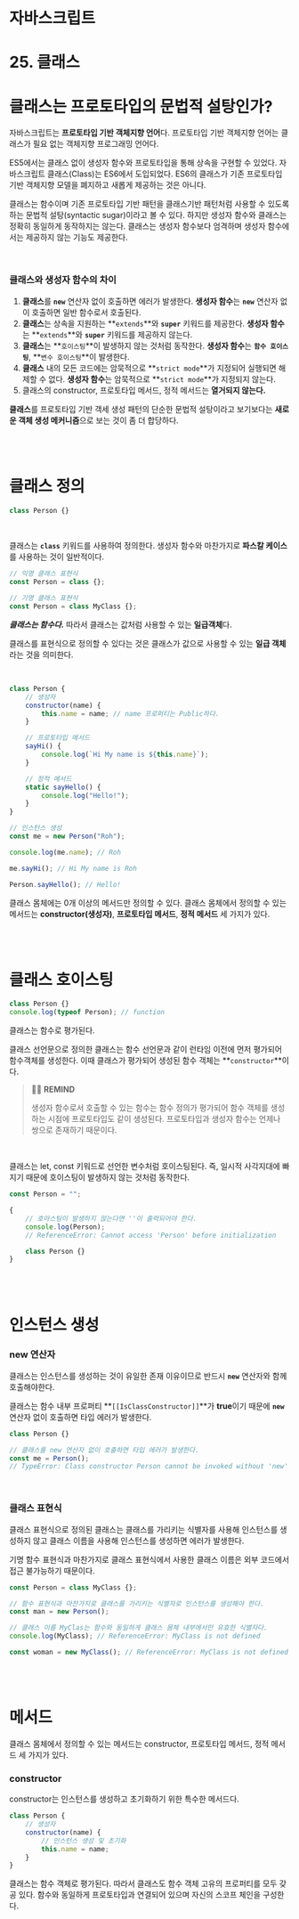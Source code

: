 # 자바스크립트

# 25. 클래스

# 클래스는 프로토타입의 문법적 설탕인가?

자바스크립트는 **프로토타입 기반 객체지향 언어**다. 프로토타입 기반 객체지향 언어는 클래스가 필요 없는 객체지향 프로그래밍 언어다.

ES5에서는 클래스 없이 생성자 함수와 프로토타입을 통해 상속을 구현할 수 있었다. 자바스크립트 클래스(Class)는 ES6에서 도입되었다. ES6의 클래스가 기존 프로토타입 기반 객체지향 모델을 폐지하고 새롭게 제공하는 것은 아니다.

클래스는 함수이며 기존 프로토타입 기반 패턴을 클래스기반 패턴처럼 사용할 수 있도록 하는 문법적 설탕(syntactic sugar)이라고 볼 수 있다. 하지만 생성자 함수와 클래스는 정확히 동일하게 동작하지는 않는다. 클래스는 생성자 함수보다 엄격하며 생성자 함수에서는 제공하지 않는 기능도 제공한다.

<br>

### 클래스와 생성자 함수의 차이

1. **클래스**를 **`new`** 연산자 없이 호출하면 에러가 발생한다.
   **생성자 함수**는 **`new`** 연산자 없이 호출하면 일반 함수로서 호출된다.
2. **클래스**는 상속을 지원하는 **`extends`**와 **`super`** 키워드를 제공한다.
   **생성자 함수**는 **`extends`**와 **`super`** 키워드를 제공하지 않는다.
3. **클래스**는 **`호이스팅`**이 발생하지 않는 것처럼 동작한다.
   **생성자 함수**는 **`함수 호이스팅`**, **`변수 호이스팅`**이 발생한다.
4. **클래스** 내의 모든 코드에는 암묵적으로 **`strict mode`**가 지정되어 실행되면 해제할 수 없다.
   **생성자 함수**는 암묵적으로 **`strict mode`**가 지정되지 않는다.
5. 클래스의 constructor, 프로토타입 메서드, 정적 메서드는 **열거되지 않는다.**

**클래스**를 프로토타입 기반 객세 생성 패턴의 단순한 문법적 설탕이라고 보기보다는 **새로운 객체 생성 메커니즘**으로 보는 것이 좀 더 합당하다.

<br><br>

# 클래스 정의

```jsx
class Person {}
```

<br>

클래스는 **`class`** 키워드를 사용하여 정의한다. 생성자 함수와 마찬가지로 **파스칼 케이스**를 사용하는 것이 일반적이다.

```jsx
// 익명 클래스 표현식
const Person = class {};

// 기명 클래스 표현식
const Person = class MyClass {};
```

**_클래스는 함수다._** 따라서 클래스는 값처럼 사용할 수 있는 **일급객체**다.

클래스를 표현식으로 정의할 수 있다는 것은 클래스가 값으로 사용할 수 있는 **일급 객체**라는 것을 의미한다.

<br>

```jsx
class Person {
    // 생성자
    constructor(name) {
        this.name = name; // name 프로퍼티는 Public하다.
    }

    // 프로토타입 메서드
    sayHi() {
        console.log(`Hi My name is ${this.name}`);
    }

    // 정적 메서드
    static sayHello() {
        console.log("Hello!");
    }
}

// 인스턴스 생성
const me = new Person("Roh");

console.log(me.name); // Roh

me.sayHi(); // Hi My name is Roh

Person.sayHello(); // Hello!
```

클래스 몸체에는 0개 이상의 메서드만 정의할 수 있다. 클래스 몸체에서 정의할 수 있는 메서드는 **constructor(생성자)**, **프로토타입 메서드**, **정적 메서드** 세 가지가 있다.

<br><br>

# 클래스 호이스팅

```jsx
class Person {}
console.log(typeof Person); // function
```

클래스는 함수로 평가된다.

클래스 선언문으로 정의한 클래스는 함수 선언문과 같이 런타임 이전에 먼저 평가되어 함수객체를 생성한다. 이때 클래스가 평가되어 생성된 함수 객체는 **`constructor`**이다.

> ✍🏻 **REMIND**
>
> 생성자 함수로서 호출할 수 있는 함수는 함수 정의가 평가되어 함수 객체를 생성하는 시점에 프로토타입도 같이 생성된다. 프로토타입과 생성자 함수는 언제나 쌍으로 존재하기 때문이다.

<br>

클래스는 let, const 키워드로 선언한 변수처럼 호이스팅된다. 즉, 일시적 사각지대에 빠지기 때문에 호이스팅이 발생하지 않는 것처럼 동작한다.

```jsx
const Person = "";

{
    // 호아스팅이 발생하지 않는다면 ''이 출력되어야 한다.
    console.log(Person);
    // ReferenceError: Cannot access 'Person' before initialization

    class Person {}
}
```

<br><br>

# 인스턴스 생성

### new 연산자

클래스는 인스턴스를 생성하는 것이 유일한 존재 이유이므로 반드시 **`new`** 연산자와 함께 호출해야한다.

클래스는 함수 내부 프로퍼티 **`[[IsClassConstructor]]`**가 **true**이기 때문에 **`new`** 연산자 없이 호출하면 타입 에러가 발생한다.

```jsx
class Person {}

// 클래스를 new 연산자 없이 호출하면 타입 에러가 발생한다.
const me = Person();
// TypeError: Class constructor Person cannot be invoked without 'new'
```

<br>

### 클래스 표현식

클래스 표현식으로 정의된 클래스는 클래스를 가리키는 식별자를 사용해 인스턴스를 생성하지 않고 클래스 이름을 사용해 인스턴스를 생성하면 에러가 발생한다.

기명 함수 표현식과 마찬가지로 클래스 표현식에서 사용한 클래스 이름은 외부 코드에서 접근 불가능하기 때문이다.

```jsx
const Person = class MyClass {};

// 함수 표현식과 마찬가지로 클래스를 가리키는 식별자로 인스턴스를 생성해야 한다.
const man = new Person();

// 클래스 이름 MyClas는 함수와 동일하게 클래스 몸체 내부에서만 유효한 식별자다.
console.log(MyClass); // ReferenceError: MyClass is not defined

const woman = new MyClass(); // ReferenceError: MyClass is not defined
```

<br><br>

# 메서드

클래스 몸체에서 정의할 수 있는 메서드는 constructor, 프로토타입 메서드, 정적 메서드 세 가지가 있다.

### constructor

constructor는 인스턴스를 생성하고 초기화하기 위한 특수한 메서드다.

```jsx
class Person {
    // 생성자
    constructor(name) {
        // 인스턴스 생성 및 초기화
        this.name = name;
    }
}
```

클래스는 함수 객체로 평가된다. 따라서 클래스도 함수 객체 고유의 프로퍼티를 모두 갖공 있다. 함수와 동일하게 프로토타입과 연결되어 있으며 자신의 스코프 체인을 구성한다.
